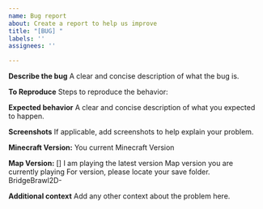 ```yaml
---
name: Bug report
about: Create a report to help us improve
title: "[BUG] "
labels: ''
assignees: ''

---
```


**Describe the bug**
A clear and concise description of what the bug is.

**To Reproduce**
Steps to reproduce the behavior:


**Expected behavior**
A clear and concise description of what you expected to happen.

**Screenshots**
If applicable, add screenshots to help explain your problem.

**Minecraft Version:**
You current Minecraft Version

**Map Version:**
[] I am playing the latest version
Map version you are currently playing
For version, please locate your save folder. BridgeBrawl2D-<version>

**Additional context**
Add any other context about the problem here.

